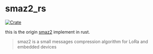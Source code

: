 # smaz2_rs

[![Crate](https://img.shields.io/crates/v/smaz2.svg)](https://crates.io/crates/smaz2)

this is the origin [smaz2](https://github.com/antirez/smaz2) implement in rust.
> smaz2 is a small messages compression algorithm for LoRa and embedded devices
